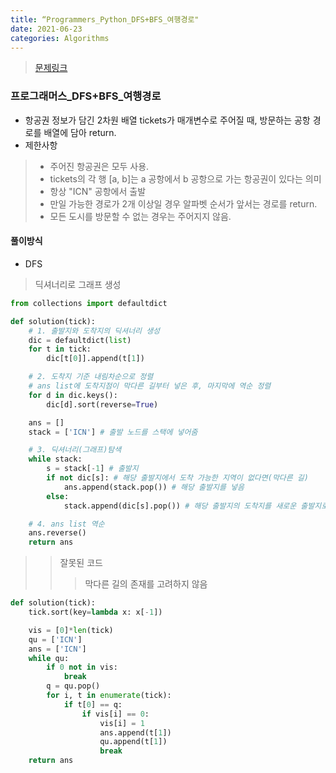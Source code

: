 ```yaml
---
title: “Programmers_Python_DFS+BFS_여행경로"
date: 2021-06-23
categories: Algorithms
---
```

> [문제링크](https://programmers.co.kr/learn/courses/30/parts/12421)


### 프로그래머스_DFS+BFS_여행경로
- 항공권 정보가 담긴 2차원 배열 tickets가 매개변수로 주어질 때, 방문하는 공항 경로를 배열에 담아 return.
- 제한사항
> - 주어진 항공권은 모두 사용.
> - tickets의 각 행 [a, b]는 a 공항에서 b 공항으로 가는 항공권이 있다는 의미
> - 항상 "ICN" 공항에서 출발
> - 만일 가능한 경로가 2개 이상일 경우 알파벳 순서가 앞서는 경로를 return.
> - 모든 도시를 방문할 수 없는 경우는 주어지지 않음.

#### 풀이방식
- DFS
> 딕셔너리로 그래프 생성

```python
from collections import defaultdict

def solution(tick):
    # 1. 출발지와 도착지의 딕셔너리 생성
    dic = defaultdict(list)
    for t in tick:
        dic[t[0]].append(t[1])

    # 2. 도착지 기준 내림차순으로 정렬
    # ans list에 도착지점이 막다른 길부터 넣은 후, 마지막에 역순 정렬
    for d in dic.keys():
        dic[d].sort(reverse=True)

    ans = []
    stack = ['ICN'] # 출발 노드를 스택에 넣어줌

    # 3. 딕셔너리(그래프)탐색
    while stack:
        s = stack[-1] # 출발지
        if not dic[s]: # 해당 출발지에서 도착 가능한 지역이 없다면(막다른 길)
            ans.append(stack.pop()) # 해당 출발지를 넣음
        else:
            stack.append(dic[s].pop()) # 해당 출발지의 도착지를 새로운 출발지로

    # 4. ans list 역순
    ans.reverse()
    return ans
```


>> 잘못된 코드
>>> 막다른 길의 존재를 고려하지 않음

```python
def solution(tick):
    tick.sort(key=lambda x: x[-1])

    vis = [0]*len(tick)
    qu = ['ICN']
    ans = ['ICN']
    while qu:
        if 0 not in vis:
            break
        q = qu.pop()
        for i, t in enumerate(tick):
            if t[0] == q:
                if vis[i] == 0:
                    vis[i] = 1
                    ans.append(t[1])
                    qu.append(t[1])
                    break
    return ans
```

